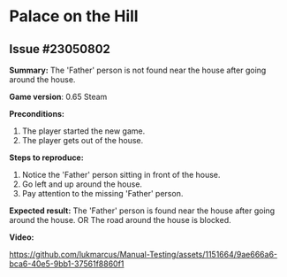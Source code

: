 # Palace on the Hill

## Issue #23050802

**Summary:** The 'Father' person is not found near the house after going around the house.

**Game version**: 0.65 Steam

**Preconditions:**

1. The player started the new game.
2. The player gets out of the house.

**Steps to reproduce:**

1. Notice the 'Father' person sitting in front of the house.
2. Go left and up around the house.
3. Pay attention to the missing 'Father' person.

**Expected result:** The 'Father' person is found near the house after going around the house. OR The road around the house is blocked.

**Video:**

https://github.com/lukmarcus/Manual-Testing/assets/1151664/9ae666a6-bca6-40e5-9bb1-37561f8860f1
